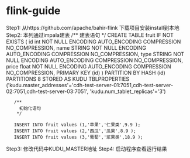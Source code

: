 # flink-guide
Step1: 从https://github.com/apache/bahir-flink 下载项目安装install到本地
Step2: 本列通过impala建表
       /**
         建表语句
        */
       CREATE TABLE fruit IF NOT EXISTS
       (
           id    int    NOT NULL ENCODING AUTO_ENCODING COMPRESSION NO_COMPRESSION,
           name  STRING NOT NULL ENCODING AUTO_ENCODING COMPRESSION NO_COMPRESSION,
           type  STRING NOT NULL ENCODING AUTO_ENCODING COMPRESSION NO_COMPRESSION,
           price float  NOT NULL ENCODING AUTO_ENCODING COMPRESSION NO_COMPRESSION,
           PRIMARY KEY (id)
       ) PARTITION BY HASH (id) PARTITIONS 8
        STORED AS KUDU
        TBLPROPERTIES ('kudu.master_addresses'='cdh-test-server-01:7051,cdh-test-server-02:7051,cdh-test-server-03:7051', 'kudu.num_tablet_replicas'='3')
       
       /**
         初始化语句
        */
       
       INSERT INTO fruit values (1,'苹果','仁果类',9.9 );
       INSERT INTO fruit values (2,'西瓜','瓜果',8.9 );
       INSERT INTO fruit values (3,'葡萄','浆果类',18.9 );
Step3: 修改代码中KUDU_MASTER地址
Step4: 启动程序查看运行结果       
